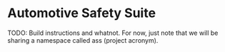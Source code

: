 # Automotive Safety Suite
TODO: Build instructions and whatnot. For now, just note that we will be sharing a namespace called ass (project acronym).
